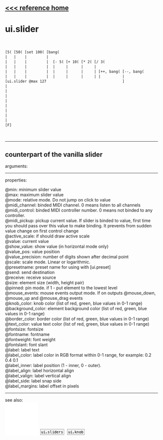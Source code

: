 [<<< reference home](ceammc_lib.md)
---

# ui.slider

```


[5( [50( [set 100( [bang(
|   |    |         |
|   |    |         |  [- 5( [+ 10( [* 2( [/ 3(
|   |    |         |  |     |      |     |
|   |    |         |  |     |      |     | [++, bang( [--, bang(
|   |    |         |  |     |      |     | |          |
[ui.slider @max 127                                   ]
|
|
|
|
|
|
|
|
[F]

            
```
---
counterpart of the vanilla slider
---
arguments:


---
properties:

@min: minimum slider value<br>
@max: maximum slider value<br>
@mode: relative mode. Do not jump on
            click to value<br>
@midi_channel: binded
            MIDI channel. 0 means listen to all channels<br>
@midi_control: 
            binded MIDI controller number. 0 means not binded to any controller.<br>
@midi_pickup: pickup current value.
            If slider is binded to value, first time you should pass over this value to make
            binding. It prevents from sudden value change on first control change<br>
@active_scale: if should draw active
            scale<br>
@value: current value<br>
@show_value: show value (in
            horizontal mode only)<br>
@value_pos: 
            value position<br>
@value_precision: 
            number of digits shown after decimal point<br>
@scale: scale mode.
            Linear or logarithmic.<br>
@presetname: preset name for using with
            [ui.preset]<br>
@send: send destination<br>
@receive: receive source<br>
@size: element size (width, height
            pair)<br>
@pinned: pin mode. if 1 - put element
            to the lowest level<br>
@mouse_events: mouse events output
            mode. If on outputs @mouse_down, @mouse_up and @mouse_drag events<br>
@knob_color: knob color (list of red,
            green, blue values in 0-1 range)<br>
@background_color: element
            background color (list of red, green, blue values in 0-1 range)<br>
@border_color: border color (list
            of red, green, blue values in 0-1 range)<br>
@text_color: value text color (list of
            red, green, blue values in 0-1 range)<br>
@fontsize: 
            fontsize<br>
@fontname: fontname<br>
@fontweight: font
            weight<br>
@fontslant: font
            slant<br>
@label: label text<br>
@label_color: label color in RGB format
            within 0-1 range, for example: 0.2 0.4 0.1<br>
@label_inner: label position (1 -
            inner, 0 - outer).<br>
@label_align: 
            label horizontal align<br>
@label_valign: 
            label vertical align<br>
@label_side: 
            label snap side<br>
@label_margins: label offset in
            pixels<br>

---
see also:<br>
[![ui.slider2d](img/object_ui.slider2d.png)](ui.slider2d.md)
[![ui.sliders](img/object_ui.sliders.png)](ui.sliders.md)
[![ui.knob](img/object_ui.knob.png)](ui.knob.md)
